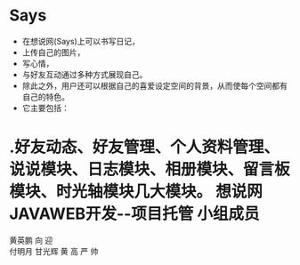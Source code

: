 Says
====
* 在想说网(Says)上可以书写日记，
* 上传自己的图片，
* 写心情，
* 与好友互动通过多种方式展现自己。
* 除此之外，用户还可以根据自己的喜爱设定空间的背景，从而使每个空间都有自己的特色。
* 它主要包括：
	 
.好友动态、好友管理、个人资料管理、说说模块、日志模块、相册模块、留言板模块、时光轴模块几大模块。
										想说网JAVAWEB开发--项目托管
小组成员
========
黄英鹏
向     迎  
付明月 
甘光辉
黄      高
严      帅
